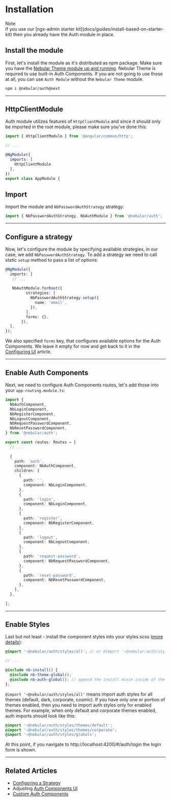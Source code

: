 # Installation

<div class="note note-info section-end">
  <div class="note-title">Note</div>
  <div class="note-body">
    If you use our [ngx-admin starter kit](docs/guides/install-based-on-starter-kit) then you already have the Auth module in place.
  </div>
</div>

## Install the module

First, let's install the module as it's distributed as npm package. Make sure you have the [Nebular Theme module up and running](https://akveo.github.io/nebulardocs/installation/add-into-existing-project).
Nebular Theme is required to use built-in Auth Components. If you are not going to use those at all, you can use `Auth Module` without the `Nebular Theme` module.  

```bash
npm i @nebular/auth@next
```
<hr>

## HttpClientModule

Auth module utilizes features of `HttpClientModule` and since it should only be imported in the root module, please make sure you've done this:

```ts
import { HttpClientModule } from '@angular/common/http';

// ...

@NgModule({
  imports: [
    HttpClientModule
  ],
})
export class AppModule {

```

## Import

Import the module and `NbPasswordAuthStrategy` strategy:

```ts
import { NbPasswordAuthStrategy, NbAuthModule } from '@nebular/auth';
```

<hr>

## Configure a strategy

Now, let's configure the module by specifying available strategies, in our case, we add `NbPasswordAuthStrategy`.
To add a strategy we need to call static `setup` method to pass a list of options:

```ts
@NgModule({
  imports: [
   // ...
    
   NbAuthModule.forRoot({
         strategies: [
           NbPasswordAuthStrategy.setup({
             name: 'email',
           }),
         ],
         forms: {},
       }), 
  ],
});

```

We also specified `forms` key, that configures available options for the Auth Components.
We leave it empty for now and get back to it in the [Configuring UI](docs/auth/configuring-ui) article.
<hr>

## Enable Auth Components

Next, we need to configure Auth Components routes, let's add those into your `app-routing.module.ts`:


```ts
import {
  NbAuthComponent,
  NbLoginComponent,
  NbRegisterComponent,
  NbLogoutComponent,
  NbRequestPasswordComponent,
  NbResetPasswordComponent,
} from '@nebular/auth';

export const routes: Routes = [
  // ... 
  
  {
    path: 'auth',
    component: NbAuthComponent,
    children: [
      {
        path: '',
        component: NbLoginComponent,
      },
      {
        path: 'login',
        component: NbLoginComponent,
      },
      {
        path: 'register',
        component: NbRegisterComponent,
      },
      {
        path: 'logout',
        component: NbLogoutComponent,
      },
      {
        path: 'request-password',
        component: NbRequestPasswordComponent,
      },
      {
        path: 'reset-password',
        component: NbResetPasswordComponent,
      },
    ],
  },
  
];
```
<hr>

## Enable Styles

Last but not least - install the component styles into your styles.scss ([more details](docs/design-system/enable-customizable-themes)):

```scss
@import '~@nebular/auth/styles/all'; // or @import '~@nebular/auth/styles/theme/{theme-name}';

// ... 

@include nb-install() {
  @include nb-theme-global();
  @include nb-auth-global(); // append the install mixin inside of the nb-install
};

```

`@import '~@nebular/auth/styles/all'` means import auth styles for all themes (default, dark, corporate, cosmic). If you have only one or portion of themes enabled, then you need to import auth styles only for enabled themes. For example, when only default and corporate themes enabled, auth imports should look like this:
```scss
@import '~@nebular/auth/styles/themes/default';
@import '~@nebular/auth/styles/themes/corporate';
@import '~@nebular/auth/styles/globals';
```

At this point, if you navigate to http://localhost:4200/#/auth/login the login form is shown.

<hr>

## Related Articles

- [Configuring a Strategy](docs/auth/configuring-a-strategy)
- Adjusting [Auth Components UI](docs/auth/configuring-ui)
- [Custom Auth Components](docs/auth/custom-auth-components)
